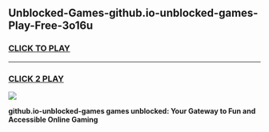 
## Unblocked-Games-github.io-unblocked-games-Play-Free-3o16u
<h3>
<a href="https://premium76.site?title=github.io-unblocked-games&ref=19M">CLICK TO PLAY</a></h3>
<hr>

<h3>
<a href="https://premium76.site?title=github.io-unblocked-games&ref=19M">CLICK 2 PLAY</a>
  
</h3>

<a href="https://premium76.site?title=github.io-unblocked-games&ref=19M"><img src="https://clearcache.store/games.png"></a>


**github.io-unblocked-games games unblocked: Your Gateway to Fun and Accessible Online Gaming**
